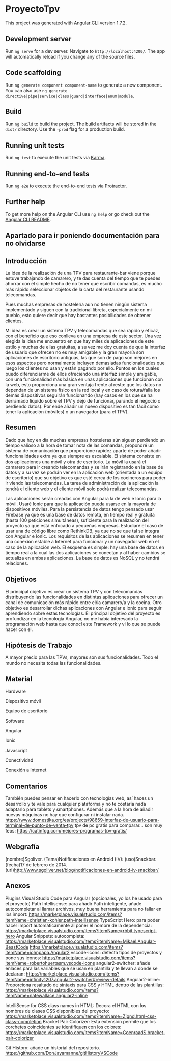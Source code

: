 # ProyectoTpv

This project was generated with [Angular CLI](https://github.com/angular/angular-cli) version 1.7.2.

## Development server

Run `ng serve` for a dev server. Navigate to `http://localhost:4200/`. The app will automatically reload if you change any of the source files.

## Code scaffolding

Run `ng generate component component-name` to generate a new component. You can also use `ng generate directive|pipe|service|class|guard|interface|enum|module`.

## Build

Run `ng build` to build the project. The build artifacts will be stored in the `dist/` directory. Use the `-prod` flag for a production build.

## Running unit tests

Run `ng test` to execute the unit tests via [Karma](https://karma-runner.github.io).

## Running end-to-end tests

Run `ng e2e` to execute the end-to-end tests via [Protractor](http://www.protractortest.org/).

## Further help

To get more help on the Angular CLI use `ng help` or go check out the [Angular CLI README](https://github.com/angular/angular-cli/blob/master/README.md).


## Apartado para ir poniendo documentación para no olvidarse

## Introducción
La idea de la realización de una TPV para restaurante-bar viene porque estuve trabajando de camarero, y te das cuenta del tiempo que te puedes ahorrar con el simple hecho de no tener que escribir comandas, es mucho más rápido seleccionar objetos de la carta del restaurante usando telecomandas. 

Pues muchas empresas de hostelería aun no tienen ningún sistema implementado y siguen con la tradicional libreta, especialmente en mi pueblo, esto quiere decir que hay bastantes posibilidades de obtener clientes.

Mi idea es crear un sistema TPV y telecomandas que sea rápido y eficaz, con el beneficio que eso conlleva en una empresa de este sector.
Una vez elegida la idea me encuentro en que hay miles de aplicaciones de este estilo y muchas de ellas gratuitas, a su vez me doy cuenta de que la interfaz de usuario que ofrecen no es muy amigable y la gran mayoría son aplicaciones de escritorio antiguas, las que son de pago son mejores en esos aspectos pero normalmente incluyen demasiadas funcionalidades que luego los clientes no usan y están pagando por ello. Puntos en los cuales puedo diferenciarme de ellos ofreciendo una interfaz simple y amigable, con una funcionalidad más básica en unas aplicaciones que funcionan con la web, esto proporciona una gran ventaja frente al resto: que los datos no dependan de un sistema físico en la red local y en caso de rotura/falla los demás dispositivos seguirán funcionando (hay casos en los que se ha derramado líquido sobre el TPV y dejo de funcionar, parando el negocio o perdiendo datos). Por ende añadir un nuevo dispositivo es tan fácil como tener la aplicación (móviles) o un navegador (para el TPV).


## Resumen
Dado que hoy en día muchas empresas hosteleras aún siguen perdiendo un tiempo valioso a la hora de tomar nota de las comandas, propondré un sistema de comunicación que proporcione rapidez aparte de poder añadir funcionalidades extra ya que siempre es escalable. 
El sistema consiste en dos aplicaciones una móvil y otra de escritorio. La móvil la usará el camarero para ir creando telecomandas y se irán registrando en la base de datos y a su vez se podrán ver en la aplicación web (orientada a un equipo de escritorio) que su objetivo es que esté cerca de los cocineros para poder ir viendo las telecomandas.
La tarea de administración de la aplicación la tendrá el cliente web y el cliente móvil solo podrá realizar telecomandas.


Las aplicaciones serán creadas con Angular para la de web e Ionic para la móvil.
Usaré Ionic para que la aplicación pueda usarse en la mayoría de dispositivos móviles.
Para la persistencia de datos tengo pensado usar Firebase ya que es una base de datos remota, en tiempo real y gratuita (hasta 100 peticiones simultáneas), suficiente para la realización del proyecto ya que está enfocado a pequeñas empresas. 
Estudiaré el caso de usar una de código libre como RethinkDB, ya que no se que tal se integra con Angular e Ionic.
Los requisitos de las aplicaciones se resumen en tener una conexión estable a Internet para funcionar y un navegador web en el caso de la aplicación web.
El esquema es simple: hay una base de datos en tiempo real a la cual las dos aplicaciones se conectan y al haber cambios se actualiza en ambas aplicaciones. La base de datos es NoSQL y no tendrá relaciones.

## Objetivos
El principal objetivo es crear un sistema TPV y con telecomandas distribuyendo las funcionalidades en distintas aplicaciones para ofrecer un canal de comunicación más rápido entre el/la camarero/a y la cocina.
Otro objetivo es desarrollar dichas aplicaciones con Angular e Ionic para seguir aprendiendo sobre estas tecnologías.
El principal objetivo del proyecto es profundizar en la tecnología Angular, no me había interesado la programación web hasta que conocí este Framework y vi lo que se puede hacer con el.

## Hipótesis de Trabajo
A mayor precio para las TPVs, mayores son sus funcionalidades.
Todo el mundo no necesita todas las funcionalidades.


## Material
Hardware

Dispositivo móvil

Equipo de escritorio

Software

Angular

Ionic

Javascript

Conectividad

Conexión a Internet

## Comentarios
También puedes pensar en hacerlo con tecnologías web, así haces un desarrollo y te vale para cualquier plataforma y no te costaría nada adaptarlo para tablets y smartphones. Además que a la hora de añadir nuevas máquinas no hay que configurar ni instalar nada.
https://www.domestika.org/es/projects/98659-interfaz-de-usuario-para-terminal-de-punto-de-venta-tpv
tpv de pc gratis para comparar… son muy feos: https://catinfog.com/mejores-programas-tpv-gratis/

## Webgrafía
(nombre)Sgoliver. (Tema)Notificaciones en Android (IV): (uso)Snackbar. (fecha)17 de febrero de 2014.
(url)http://www.sgoliver.net/blog/notificaciones-en-android-iv-snackbar/

## Anexos
Plugins Visual Studio Code para Angular (opcionales, yo los he usado para el proyecto)
Path Intellisense: para añadir Path inteligente, añade autocompletar al llamar archivos, muy buena herramienta para no fallar en los import: 
https://marketplace.visualstudio.com/items?itemName=christian-kohler.path-intellisense
TypeScript Hero: para poder hacer import automáticamente al poner el nombre de la dependencia:
https://marketplace.visualstudio.com/items?itemName=rbbit.typescript-hero
Angular Snippets: autocompleta:
https://marketplace.visualstudio.com/items?itemName=Mikael.Angular-BeastCode
https://marketplace.visualstudio.com/items?itemName=johnpapa.Angular2
vscode-icons: detecta tipos de proyectos y pone sus iconos:
https://marketplace.visualstudio.com/items?itemName=robertohuertasm.vscode-icons
angular2-switcher: añade enlaces para las variables que se usan en plantilla y te llevan a donde se declaran:
https://marketplace.visualstudio.com/items?itemName=infinity1207.angular2-switcher#review-details
Angular2-inline: Proporciona resaltado de sintaxis para CSS y HTML dentro de las plantillas:
https://marketplace.visualstudio.com/items?itemName=natewallace.angular2-inline


IntelliSense for CSS class names in HTML: Decora el HTML con los nombres de clases CSS disponibles del proyecto: 
https://marketplace.visualstudio.com/items?itemName=Zignd.html-css-class-completion
Bracket Pair Colorizer: Esta extensión permite que los corchetes coincidentes se identifiquen con los colores: 
https://marketplace.visualstudio.com/items?itemName=CoenraadS.bracket-pair-colorizer

Git History: añade un historial del repositorio.
https://github.com/DonJayamanne/gitHistoryVSCode